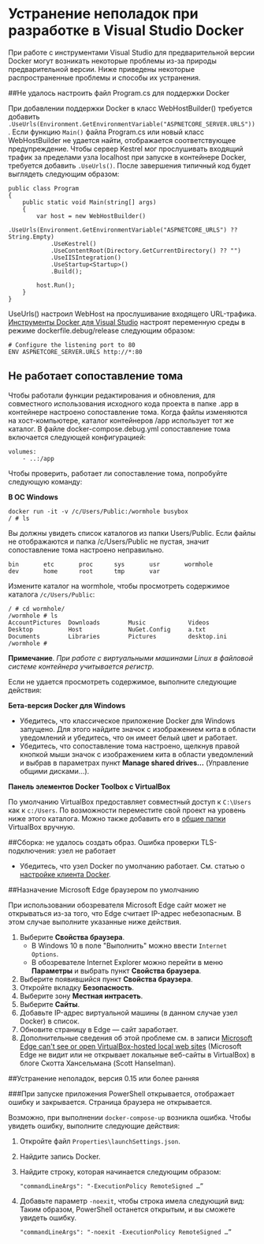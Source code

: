 <properties
   pageTitle="Устранение неполадок клиента Docker в Windows с помощью Visual Studio | Microsoft Azure"
   description="Устранение неполадок, которые возникают при использовании Visual Studio для создания и развертывания веб-приложений в Docker в Windows с помощью Visual Studio."
   services="azure-container-service"
   documentationCenter="na"
   authors="allclark"
   manager="douge"
   editor="" />
<tags
   ms.service="multiple"
   ms.devlang="dotnet"
   ms.topic="article"
   ms.tgt_pltfrm="na"
   ms.workload="multiple"
   ms.date="06/08/2016"
   ms.author="allclark" />

# Устранение неполадок при разработке в Visual Studio Docker

При работе с инструментами Visual Studio для предварительной версии Docker могут возникать некоторые проблемы из-за природы предварительной версии. Ниже приведены некоторые распространенные проблемы и способы их устранения.

##Не удалось настроить файл Program.cs для поддержки Docker

При добавлении поддержки Docker в класс WebHostBuilder() требуется добавить `.UseUrls(Environment.GetEnvironmentVariable("ASPNETCORE_SERVER.URLS"))`. Если функцию `Main()` файла Program.cs или новый класс WebHostBuilder не удается найти, отображается соответствующее предупреждение. Чтобы сервер Kestrel мог прослушивать входящий трафик за пределами узла localhost при запуске в контейнере Docker, требуется добавить `.UseUrls()`. После завершения типичный код будет выглядеть следующим образом:

```
public class Program
{
    public static void Main(string[] args)
    {
        var host = new WebHostBuilder()
            .UseUrls(Environment.GetEnvironmentVariable("ASPNETCORE_URLS") ?? String.Empty)
            .UseKestrel()
            .UseContentRoot(Directory.GetCurrentDirectory() ?? "")
            .UseIISIntegration()
            .UseStartup<Startup>()
            .Build();

        host.Run();
    }
}
```

UseUrls() настроил WebHost на прослушивание входящего URL-трафика. [Инструменты Docker для Visual Studio](http://aka.ms/DockerToolsForVS) настроят переменную среды в режиме dockerfile.debug/release следующим образом:

```
# Configure the listening port to 80
ENV ASPNETCORE_SERVER.URLS http://*:80
```

## Не работает сопоставление тома
Чтобы работали функции редактирования и обновления, для совместного использования исходного кода проекта в папке .app в контейнере настроено сопоставление тома. Когда файлы изменяются на хост-компьютере, каталог контейнеров /app использует тот же каталог. В файле docker-compose.debug.yml сопоставление тома включается следующей конфигурацией:

```
volumes:
    - ..:/app
```

Чтобы проверить, работает ли сопоставление тома, попробуйте следующую команду:

**В ОС Windows**

```
docker run -it -v /c/Users/Public:/wormhole busybox
/ # ls
```

Вы должны увидеть список каталогов из папки Users/Public. Если файлы не отображаются и папка /c/Users/Public не пустая, значит сопоставление тома настроено неправильно.

```
bin       etc       proc      sys       usr       wormhole
dev       home      root      tmp       var
```

Измените каталог на wormhole, чтобы просмотреть содержимое каталога `/c/Users/Public`:

```
/ # cd wormhole/
/wormhole # ls
AccountPictures  Downloads        Music            Videos
Desktop          Host             NuGet.Config     a.txt
Documents        Libraries        Pictures         desktop.ini
/wormhole #
```

**Примечание**. *При работе с виртуальными машинами Linux в файловой системе контейнера учитывается регистр.*

Если не удается просмотреть содержимое, выполните следующие действия:

**Бета-версия Docker для Windows**
- Убедитесь, что классическое приложение Docker для Windows запущено. Для этого найдите значок c изображением кита в области уведомлений и убедитесь, что он имеет белый цвет и работает.
- Убедитесь, что сопоставление тома настроено, щелкнув правой кнопкой мыши значок c изображением кита в области уведомлений и выбрав в параметрах пункт **Manage shared drives…** (Управление общими дисками...).

**Панель элементов Docker Toolbox с VirtualBox**

По умолчанию VirtualBox предоставляет совместный доступ к `C:\Users` как к `c:/Users`. По возможности переместите свой проект на уровень ниже этого каталога. Можно также добавить его в [общие папки](https://www.virtualbox.org/manual/ch04.html#sharedfolders) VirtualBox вручную.
	
##Сборка: не удалось создать образ. Ошибка проверки TLS-подключения: узел не работает

- Убедитесь, что узел Docker по умолчанию работает. См. статью о [настройке клиента Docker](./vs-azure-tools-docker-setup.md).

##Назначение Microsoft Edge браузером по умолчанию

При использовании обозревателя Microsoft Edge сайт может не открываться из-за того, что Edge считает IP-адрес небезопасным. В этом случае выполните указанные ниже действия.

1. Выберите **Свойства браузера**.
    - В Windows 10 в поле "Выполнить" можно ввести `Internet Options`.
    - В обозревателе Internet Explorer можно перейти в меню **Параметры** и выбрать пункт **Свойства браузера**.
1. Выберите появившийся пункт **Свойства браузера**.
1. Откройте вкладку **Безопасность**.
1. Выберите зону **Местная интрасеть**.
1. Выберите **Сайты**.
1. Добавьте IP-адрес виртуальной машины (в данном случае узел Docker) в список.
1. Обновите страницу в Edge — сайт заработает.
1. Дополнительные сведения об этой проблеме см. в записи [Microsoft Edge can't see or open VirtualBox-hosted local web sites](http://www.hanselman.com/blog/FixedMicrosoftEdgeCantSeeOrOpenVirtualBoxhostedLocalWebSites.aspx) (Microsoft Edge не видит или не открывает локальные веб-сайты в VirtualBox) в блоге Скотта Хансельмана (Scott Hanselman).

##Устранение неполадок, версия 0.15 или более ранняя


###При запуске приложения PowerShell открывается, отображает ошибку и закрывается. Страница браузера не открывается.

Возможно, при выполнении `docker-compose-up` возникла ошибка. Чтобы увидеть ошибку, выполните следующие действия:

1. Откройте файл `Properties\launchSettings.json`.
1. Найдите запись Docker.
1. Найдите строку, которая начинается следующим образом:

    ```
    "commandLineArgs": "-ExecutionPolicy RemoteSigned …”
    ```
	
1. Добавьте параметр `-noexit`, чтобы строка имела следующий вид: Таким образом, PowerShell останется открытым, и вы сможете увидеть ошибку.

    ```
	"commandLineArgs": "-noexit -ExecutionPolicy RemoteSigned …”
    ```

<!---HONumber=AcomDC_0706_2016-->